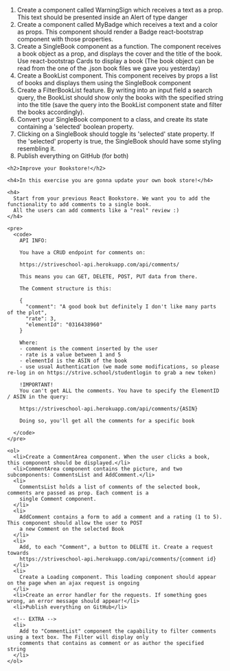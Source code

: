 <ol>
      <li>
        Create a component called WarningSign which receives a text as a prop.
        This text should be presented inside an Alert of type danger
      </li>
      <li>
        Create a component called MyBadge which receives a text and a color as
        props. This component should render a Badge react-bootstrap component
        with those properties.
      </li>
      <li>
        Create a SingleBook component as a function. The component receives a
        book object as a prop, and displays the cover and the title of the book.
        Use react-bootstrap Cards to display a book (The book object can be read
        from the one of the .json book files we gave you yesterday)
      </li>
      <li>
        Create a BookList component. This component receives by props a list of
        books and displays them using the SingleBook component
      </li>
      <li>
        Create a FilterBookList feature. By writing into an input field a search
        query, the BookList should show only the books with the specified string
        into the title (save the query into the BookList component state and
        filter the books accordingly).
      </li>
      <li>
        Convert your SingleBook component to a class, and create its state
        containing a 'selected' boolean property.
      </li>
      <li>
        Clicking on a SingleBook should toggle its 'selected' state property. If
        the 'selected' property is true, the SingleBook should have some styling
        resembling it.
      </li>
      <li>Publish everything on GitHub (for both)</li>
    </ol>

    <h2>Improve your Bookstore!</h2>

    <h4>In this exercise you are gonna update your own book store!</h4>

    <h4>
      Start from your previous React Bookstore. We want you to add the functionality to add comments to a single book.
      All the users can add comments like a "real" review :)
    </h4>

    <pre>
      <code>
        API INFO:

        You have a CRUD endpoint for comments on:

        https://striveschool-api.herokuapp.com/api/comments/

        This means you can GET, DELETE, POST, PUT data from there.

        The Comment structure is this:

        {
          "comment": "A good book but definitely I don't like many parts of the plot",
          "rate": 3,
          "elementId": "0316438960"
        }

        Where:
        - comment is the comment inserted by the user
        - rate is a value between 1 and 5
        - elementId is the ASIN of the book
        - use usual Authentication (we made some modifications, so please re-log in on https://strive.school/studentlogin to grab a new token)

        !IMPORTANT!
        You can't get ALL the comments. You have to specify the ElementID / ASIN in the query:

        https://striveschool-api.herokuapp.com/api/comments/{ASIN}

        Doing so, you'll get all the comments for a specific book

      </code>
    </pre>

    <ol>
      <li>Create a CommentArea component. When the user clicks a book, this component should be displayed.</li>
      <li>CommentArea component contains the picture, and two subcomponents: CommentsList and AddComment.</li>
      <li>
        CommentsList holds a list of comments of the selected book, comments are passed as prop. Each comment is a
        single Comment component.
      </li>
      <li>
        AddComment contains a form to add a comment and a rating (1 to 5). This component should allow the user to POST
        a new Comment on the selected Book
      </li>
      <li>
        Add, to each "Comment", a button to DELETE it. Create a request towards
        https://striveschool-api.herokuapp.com/api/comments/{comment id}
      </li>
      <li>
        Create a Loading component. This loading component should appear on the page when an ajax request is ongoing
      </li>
      <li>Create an error handler for the requests. If something goes wrong, an error message should appear!</li>
      <li>Publish everything on GitHub</li>

      <!-- EXTRA -->
      <li>
        Add to "CommentList" component the capability to filter comments using a text box. The Filter will display only
        comments that contains as comment or as author the specified string
      </li>
    </ol>